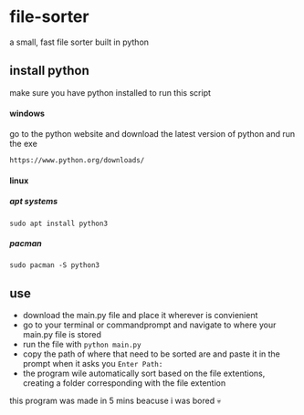 # file-sorter
a small, fast file sorter built in python

## install python
make sure you have python installed to run this script

#### windows
go to the python website and download the latest version of python and run the exe
```
https://www.python.org/downloads/
```

#### linux
##### apt systems
```
sudo apt install python3
```
##### pacman
```
sudo pacman -S python3
```

## use
+ download the main.py file and place it wherever is convienient
+ go to your terminal or commandprompt and navigate to where your main.py file is stored
+ run the file with ```python main.py```
+ copy the path of where that need to be sorted are and paste it in the prompt when it asks you ``` Enter Path: ```
+ the program wile automatically sort based on the file extentions, creating a folder corresponding with the file extention


this program was made in 5 mins beacuse i was bored 💀
